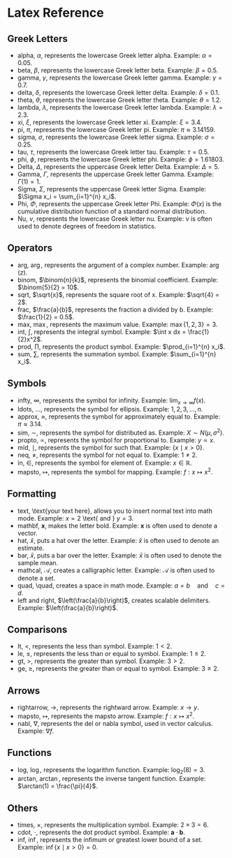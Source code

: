 # Latex Reference

## Greek Letters

- alpha, $\alpha$, represents the lowercase Greek letter alpha. Example: $\alpha = 0.05$.
- beta, $\beta$, represents the lowercase Greek letter beta. Example: $\beta = 0.5$.
- gamma, $\gamma$, represents the lowercase Greek letter gamma. Example: $\gamma = 0.7$.
- delta, $\delta$, represents the lowercase Greek letter delta. Example: $\delta = 0.1$.
- theta, $\theta$, represents the lowercase Greek letter theta. Example: $\theta = 1.2$.
- lambda, $\lambda$, represents the lowercase Greek letter lambda. Example: $\lambda = 2.3$.
- xi, $\xi$, represents the lowercase Greek letter xi. Example: $\xi = 3.4$.
- pi, $\pi$, represents the lowercase Greek letter pi. Example: $\pi \approx 3.14159$.
- sigma, $\sigma$, represents the lowercase Greek letter sigma. Example: $\sigma = 0.25$.
- tau, $\tau$, represents the lowercase Greek letter tau. Example: $\tau = 0.5$.
- phi, $\phi$, represents the lowercase Greek letter phi. Example: $\phi = 1.61803$.
- Delta, $\Delta$, represents the uppercase Greek letter Delta. Example: $\Delta = 5$.
- Gamma, $\Gamma$, represents the uppercase Greek letter Gamma. Example: $\Gamma(1) = 1$.
- Sigma, $\Sigma$, represents the uppercase Greek letter Sigma. Example: $\Sigma x_i = \sum_{i=1}^{n} x_i$.
- Phi, $\Phi$, represents the uppercase Greek letter Phi. Example: $\Phi(x)$ is the cumulative distribution function of a standard normal distribution.
- Nu, $\nu$, represents the lowercase Greek letter nu. Example: $\nu$ is often used to denote degrees of freedom in statistics.

## Operators

- arg, $\arg$, represents the argument of a complex number. Example: $\arg(z)$.
- binom, $\binom{n}{k}$, represents the binomial coefficient. Example: $\binom{5}{2} = 10$.
- sqrt, $\sqrt{x}$, represents the square root of x. Example: $\sqrt{4} = 2$.
- frac, $\frac{a}{b}$, represents the fraction a divided by b. Example: $\frac{1}{2} = 0.5$.
- max, $\max$, represents the maximum value. Example: $\max\{1, 2, 3\} = 3$.
- int, $\int$, represents the integral symbol. Example: $\int x dx = \frac{1}{2}x^2$.
- prod, $\prod$, represents the product symbol. Example: $\prod_{i=1}^{n} x_i$.
- sum, $\sum$, represents the summation symbol. Example: $\sum_{i=1}^{n} x_i$.

## Symbols

- infty, $\infty$, represents the symbol for infinity. Example: $\lim_{x\to\infty} f(x)$.
- ldots, $\ldots$, represents the symbol for ellipsis. Example: $1, 2, 3, \ldots, n$.
- approx, $\approx$, represents the symbol for approximately equal to. Example: $\pi \approx 3.14$.
- sim, $\sim$, represents the symbol for distributed as. Example: $X \sim N(\mu, \sigma^2)$.
- propto, $\propto$, represents the symbol for proportional to. Example: $y \propto x$.
- mid, $\mid$, represents the symbol for such that. Example: $\{x \mid x > 0\}$.
- neq, $\neq$, represents the symbol for not equal to. Example: $1 \neq 2$.
- in, $\in$, represents the symbol for element of. Example: $x \in \mathbb{R}$.
- mapsto, $\mapsto$, represents the symbol for mapping. Example: $f: x \mapsto x^2$.

## Formatting

- text, \text{your text here}, allows you to insert normal text into math mode. Example: $x = 2$ \text{ and } $y = 3$.
- mathbf, $\mathbf{x}$, makes the letter bold. Example: $\mathbf{x}$ is often used to denote a vector.
- hat, $\hat{x}$, puts a hat over the letter. Example: $\hat{x}$ is often used to denote an estimate.
- bar, $\bar{x}$, puts a bar over the letter. Example: $\bar{x}$ is often used to denote the sample mean.
- mathcal, $\mathcal{A}$, creates a calligraphic letter. Example: $\mathcal{A}$ is often used to denote a set.
- quad, \quad, creates a space in math mode. Example: $a = b \quad \text{and} \quad c = d$.
- left and right, $\left(\frac{a}{b}\right)$, creates scalable delimiters. Example: $\left(\frac{a}{b}\right)$.

## Comparisons

- lt, $<$, represents the less than symbol. Example: $1 < 2$.
- le, $\leq$, represents the less than or equal to symbol. Example: $1 \leq 2$.
- gt, $>$, represents the greater than symbol. Example: $3 > 2$.
- ge, $\geq$, represents the greater than or equal to symbol. Example: $3 \geq 2$.

## Arrows

- rightarrow, $\rightarrow$, represents the rightward arrow. Example: $x \rightarrow y$.
- mapsto, $\mapsto$, represents the mapsto arrow. Example: $f: x \mapsto x^2$.
- nabl, $\nabla$, represents the del or nabla symbol, used in vector calculus. Example: $\nabla f$.

## Functions

- log, $\log$, represents the logarithm function. Example: $\log_{2}(8) = 3$.
- arctan, $\arctan$, represents the inverse tangent function. Example: $\arctan(1) = \frac{\pi}{4}$.

## Others

- times, $\times$, represents the multiplication symbol. Example: $2 \times 3 = 6$.
- cdot, $\cdot$, represents the dot product symbol. Example: $\mathbf{a} \cdot \mathbf{b}$.
- inf, $\inf$, represents the infimum or greatest lower bound of a set. Example: $\inf\{x \mid x > 0\} = 0$.
